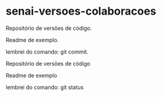 # senai-versoes-colaboracoes

Repositório de versões de código.

Readme de  exemplo.

lembrei do comando: git commit.

Repositório de versões de código

Readme de  exemplo

lembrei do comando: git status

